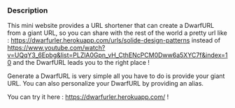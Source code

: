 ### Description
This mini website provides a URL shortener that can create a DwarfURL from a giant URL, so you can share with the rest of the world a pretty url like : https://dwarfurler.herokuapp.com/urls/solide-design-patterns instead of https://www.youtube.com/watch?v=UQqY3_6Epbg&list=PLZlA0Gpn_vH_CthENcPCM0Dww6a5XYC7f&index=10 and the DwarfURL leads you to the right place !

Generate a DwarfURL is very simple all you have to do is provide your giant URL. You can also personalize your DwarfURL by providing an alias.

You can try it here : https://dwarfurler.herokuapp.com/ !
